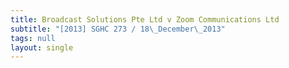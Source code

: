 ```yaml
---
title: Broadcast Solutions Pte Ltd v Zoom Communications Ltd
subtitle: "[2013] SGHC 273 / 18\_December\_2013"
tags: null
layout: single
---
```


